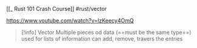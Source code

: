 [[_ Rust 101 Crash Course]]
#rust/vector 

https://www.youtube.com/watch?v=lzKeecy4OmQ

>[!info] Vector
>Multiple pieces od data (==must be the same type==)
>used for lists of information
>can add, remove, travers the entries












